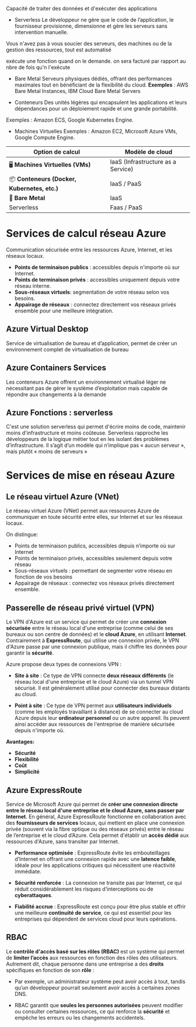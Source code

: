 Capacité de traiter des données et d'exécuter des applications

- Serverless
Le développeur ne gère que le code de l’application, le fournisseur provisionne, dimensionne et gère les serveurs sans intervention manuelle.

Vous n'avez pas à vous soucier des serveurs, des machines ou de la gestion des ressources, tout est automatisé

exécute une fonction quand on le demande. on sera facturé par rapport au nbre de fois qu'n l'exécute

- Bare Metal
Serveurs physiques dédiés, offrant des performances maximales tout en bénéficiant de la flexibilité du cloud. **Exemples** : AWS Bare Metal Instances, IBM Cloud Bare Metal Servers

- Conteneurs
Des unités légères qui encapsulent les applications et leurs dépendances pour un déploiement rapide et une grande portabilité.

Exemples : Amazon ECS, Google Kubernetes Engine.

- Machines Virtuelles
Exemples : Amazon EC2, Microsoft Azure VMs, Google Compute Engine.


| Option de calcul                             | Modèle de cloud                    |
| -------------------------------------------- | ---------------------------------- |
| 🖥 **Machines Virtuelles (VMs)**             | IaaS (Infrastructure as a Service) |
| 📦 **Conteneurs (Docker, Kubernetes, etc.)** | IaaS / PaaS                        |
| 🔧 **Bare Metal**                            | IaaS                               |
| Serverless                                   | Faas / PaaS                        |

# Services de calcul réseau Azure
Communication sécurisée entre les ressources Azure, Internet, et les réseaux locaux.

- **Points de terminaison publics** : accessibles depuis n'importe où sur Internet.
- **Points de terminaison privés** : accessibles uniquement depuis votre réseau interne.
- **Sous-réseaux virtuels**: segmentation de votre réseau selon vos besoins.
- **Appairage de réseaux** : connectez directement vos réseaux privés ensemble pour une meilleure intégration.

## Azure Virtual Desktop
Service de virtualisation de bureau et d’application, permet de créer un environnement complet de virtualisation de bureau

## Azure Containers Services

Les conteneurs Azure offrent un environnement virtualisé léger ne nécessitant pas de gérer le système d’exploitation mais capable de répondre aux changements à la demande

## Azure Fonctions : serverless
C'est une solution serverless qui permet d'écrire moins de code, maintenir moins d'infrastructure et moins coûteuse.
Serverless rapproche les développeurs de la logique métier tout en les isolant des problèmes d’infrastructure. Il s’agit d’un modèle qui n’implique pas « aucun serveur », mais plutôt « moins de serveurs »

# Services de mise en réseau Azure
## Le réseau virtuel Azure (VNet)

Le réseau virtuel Azure (VNet) permet aux ressources Azure de communiquer en toute sécurité entre elles, sur Internet et sur les réseaux locaux.

On distingue:

- Points de terminaison publics, accessibles depuis n’importe où sur Internet
- Points de terminaison privés, accessibles seulement depuis votre réseau
- Sous-réseaux virtuels : permettant de segmenter votre réseau en fonction de vos besoins
- Appairage de réseaux : connectez vos réseaux privés directement ensemble.

## Passerelle de réseau privé virtuel (VPN)

Le VPN d'Azure est un service qui permet de créer une **connexion sécurisée** entre le réseau local d'une entreprise (comme celui de ses bureaux ou son centre de données) et le **cloud Azure**, en utilisant **Internet**. Contrairement à **ExpressRoute**, qui utilise une connexion privée, le VPN d'Azure passe par une connexion publique, mais il chiffre les données pour garantir la **sécurité**.

Azure propose deux types de connexions VPN :

- **Site à site** : Ce type de VPN connecte **deux réseaux différents** (le réseau local d'une entreprise et le cloud Azure) via un tunnel VPN sécurisé. Il est généralement utilisé pour connecter des bureaux distants au cloud.
    
- **Point à site** : Ce type de VPN permet aux **utilisateurs individuels** (comme les employés travaillant à distance) de se connecter au cloud Azure depuis leur **ordinateur personnel** ou un autre appareil. Ils peuvent ainsi accéder aux ressources de l'entreprise de manière sécurisée depuis n'importe où.
    

**Avantages:**

- **Sécurité** 
- **Flexibilité** 
- **Coût** 
- **Simplicité**

## Azure ExpressRoute
Service de Microsoft Azure qui permet de **créer une connexion directe entre le réseau local d'une entreprise et le cloud Azure, sans passer par Internet**. En général, Azure ExpressRoute fonctionne en collaboration avec des **fournisseurs de services** locaux, qui mettent en place une connexion privée (souvent via la fibre optique ou des réseaux privés) entre le réseau de l’entreprise et le cloud d’Azure. Cela permet d'établir un **accès dédié** aux ressources d'Azure, sans transiter par Internet.

- **Performance optimisée** : ExpressRoute évite les embouteillages d’Internet en offrant une connexion rapide avec une **latence faible**, idéale pour les applications critiques qui nécessitent une réactivité immédiate.
    
- **Sécurité renforcée** : La connexion ne transite pas par Internet, ce qui réduit considérablement les risques d’interceptions ou de **cyberattaques**.
    
- **Fiabilité accrue** : ExpressRoute est conçu pour être plus stable et offrir une meilleure **continuité de service**, ce qui est essentiel pour les entreprises qui dépendent de services cloud pour leurs opérations.

## RBAC 
Le **contrôle d'accès basé sur les rôles (RBAC)** est un système qui permet de **limiter l’accès** aux ressources en fonction des rôles des utilisateurs. Autrement dit, chaque personne dans une entreprise a des **droits** spécifiques en fonction de son **rôle** :

- Par exemple, un administrateur système peut avoir accès à tout, tandis qu’un développeur pourrait seulement avoir accès à certaines zones DNS.
    
- RBAC garantit que **seules les personnes autorisées** peuvent modifier ou consulter certaines ressources, ce qui renforce la **sécurité** et empêche les erreurs ou les changements accidentels.